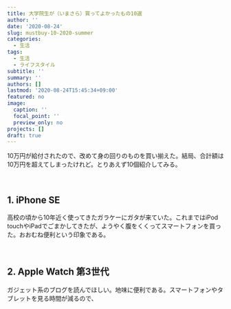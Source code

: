 ```yaml
---
title: 大学院生が（いまさら）買ってよかったもの10選
author: ''
date: '2020-08-24'
slug: mustbuy-10-2020-summer
categories:
  - 生活
tags:
  - 生活
  - ライフスタイル
subtitle: ''
summary: ''
authors: []
lastmod: '2020-08-24T15:45:34+09:00'
featured: no
image:
  caption: ''
  focal_point: ''
  preview_only: no
projects: []
draft: true
---
```


10万円が給付されたので、改めて身の回りのものを買い揃えた。結局、合計額は10万円を超えてしまったけれど。とりあえず10個紹介してみる。

<br>

## 1. iPhone SE

高校の頃から10年近く使ってきたガラケーにガタが来ていた。これまではiPod touchやiPadでごまかしてきたが、ようやく腹をくくってスマートフォンを買った。おおむね便利という印象である。

<br>

## 2. Apple Watch 第3世代

ガジェット系のブログを読んでほしい。地味に便利である。スマートフォンやタブレットを見る時間が減るので、

